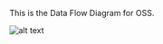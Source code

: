 This is the Data Flow Diagram for OSS.


![alt text](https://cloud.githubusercontent.com/assets/9740504/18683625/a3433a3c-7f36-11e6-9632-a0c41cd81ed7.png)

